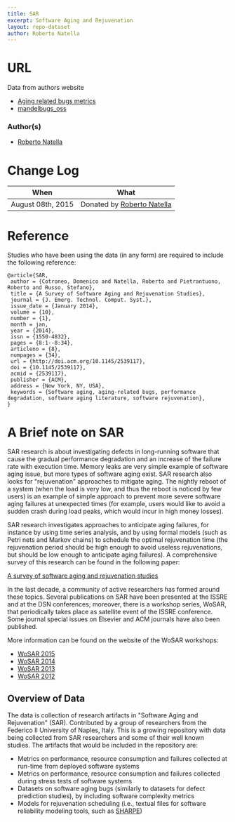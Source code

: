 ```yaml
---
title: SAR
excerpt: Software Aging and Rejuvenation
layout: repo-dataset
author: Roberto Natella
---
```


# URL
 Data from authors website
 
  - [Aging related bugs metrics](http://wpage.unina.it/roberto.natella/datasets/aging_related_bugs_metrics/)
  - [mandelbugs_oss](http://wpage.unina.it/roberto.natella/datasets/mandelbugs_oss/)
  
### Author(s)

+ [Roberto Natella](mailto:roberto.natella@unina.it)

# Change Log

When | What
---- | ----
August 08th, 2015 | Donated by [Roberto Natella](mailto:roberto.natella@unina.it)

# Reference
Studies who have been using the data (in any form) are required to include the following reference:
``` 
@article{SAR,
 author = {Cotroneo, Domenico and Natella, Roberto and Pietrantuono, Roberto and Russo, Stefano},
 title = {A Survey of Software Aging and Rejuvenation Studies},
 journal = {J. Emerg. Technol. Comput. Syst.},
 issue_date = {January 2014},
 volume = {10},
 number = {1},
 month = jan,
 year = {2014},
 issn = {1550-4832},
 pages = {8:1--8:34},
 articleno = {8},
 numpages = {34},
 url = {http://doi.acm.org/10.1145/2539117},
 doi = {10.1145/2539117},
 acmid = {2539117},
 publisher = {ACM},
 address = {New York, NY, USA},
 keywords = {Software aging, aging-related bugs, performance degradation, software aging literature, software rejuvenation},
} 
```

# A Brief note on SAR

SAR research is about investigating defects in long-running software that cause the
gradual performance degradation and an increase of the failure rate with execution time.
Memory leaks are very simple example of software aging issue, but more types of software
aging exist. SAR research also looks for "rejuvenation" approaches to mitigate aging.
The nightly reboot of a system (when the load is very low, and thus the reboot is noticed by few users)
is an example of simple approach to prevent more severe software aging failures at unexpected times
(for example, users would like to avoid a sudden crash during load peaks, which would incur in high money losses).

SAR research investigates approaches to anticipate aging failures, for instance by using
time series analysis, and by using formal models (such as Petri nets and Markov chains) to schedule
the optimal rejuvenation time (the rejuvenation period should be high enough to avoid useless rejuvenations,
but should be low enough to anticipate aging failures). A comprehensive survey of this research
can be found in the following paper: 

[A survey of software aging and rejuvenation studies](http://dl.acm.org/citation.cfm?id=2539117)

In the last decade, a community of active researchers has formed around these topics.
Several publications on SAR have been presented at the ISSRE and at the DSN conferences;
moreover, there is a workshop series, WoSAR, that periodically takes place as satellite event
of the ISSRE conference. Some journal special issues on Elsevier and ACM journals have also
been published. 

More information can be found on the website of the WoSAR workshops:

 * [WoSAR 2015](https://sites.google.com/site/wosar2015/)
 * [WoSAR 2014](https://sites.google.com/site/wosar2014/)
 * [WoSAR 2013](https://sites.google.com/site/wosar2013/)
 * [WoSAR 2012](https://sites.google.com/site/wosar2012/)

## Overview of Data

The data is collection of research artifacts in "Software Aging and Rejuvenation" (SAR). Contributed by a group of researchers from the Federico II University of Naples, Italy. This is a growing repository with data being collected from SAR researchers and some of their well known studies. The artifacts that would be included in the repository are:
 - Metrics on performance, resource consumption and failures collected at run-time from deployed software systems
 - Metrics on performance, resource consumption and failures collected during stress tests of software systems
 - Datasets on software aging bugs (similarly to datasets for defect prediction studies), by including software complexity metrics
 - Models for rejuvenation scheduling (i.e., textual files for software reliability modeling tools, such as [SHARPE](http://sharpe.pratt.duke.edu/))
